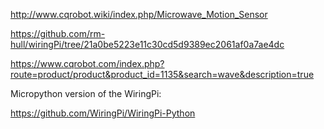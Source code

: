 http://www.cqrobot.wiki/index.php/Microwave_Motion_Sensor


https://github.com/rm-hull/wiringPi/tree/21a0be5223e11c30cd5d9389ec2061af0a7ae4dc


https://www.cqrobot.com/index.php?route=product/product&product_id=1135&search=wave&description=true



Micropython version of the WiringPi:

https://github.com/WiringPi/WiringPi-Python
